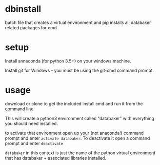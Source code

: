 # dbinstall

batch file that creates a virtual environment and pip installs all databaker related packages for cmd.

# setup

Install annaconda (for python 3.5+) on your windows machine.

Install git for Windows - you must be using the git-cmd command prompt.

# usage

download or clone to get the included install.cmd and run it from the command line. 

This will create a python3 environment called "databaker" with everything you should need installed.

to activate that environment open up your (not anaconda!) command prompt and enter `activate databaker`. To deactivate it open a command prompt and enter `deactivate`

`databaker` in this context is just the name of the python virtual environment that has databaker + associated libraries installed.
